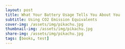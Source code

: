 ```yaml
---
layout: post
title: What Your Battery Usage Tells You About You
subtitle: Using CO2 Emission Equivalents
cover-img: /assets/img/pikachu.jpg
thumbnail-img: /assets/img/pikachu.jpg
share-img: /assets/img/pikachu.jpg
tags: [books, test]
---
```

